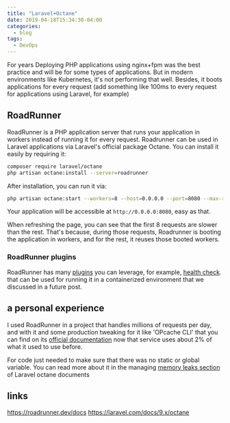 ```yaml
---
title: "Laravel+Octane"
date: 2019-04-18T15:34:30-04:00
categories:
  - blog
tags:
  - DevOps
---
```

For years Deploying PHP applications using nginx+fpm was the best practice and will be for some types of applications. But in modern environments like Kubernetes, it's not performing that well. Besides, it boots applications for every request (add something like 100ms to every request for applications using Laravel, for example)

## RoadRunner

RoadRunner is a PHP application server that runs your application in workers instead of running it for every request.
Roadrunner can be used in Laravel applications via Laravel's official package Octane. You can install it easily by requiring it:

```bash
composer require laravel/octane
php artisan octane:install --server=roadrunner
```

After installation, you can run it via:

```bash
php artisan octane:start --workers=8 --host=0.0.0.0 --port=8080 --max-requests=5000
```

Your application will be accessible at `http://0.0.0.0:8080`, easy as that.

When refreshing the page, you can see that the first 8 requests are slower than the rest. That's because, during those requests, Roadrunner is booting the application in workers, and for the rest, it reuses those booted workers.

### RoadRunner plugins

RoadRunner has many [plugins](https://roadrunner.dev/docs/plugins-intro/2.x/en) you can leverage, for example, [health check](https://roadrunner.dev/docs/plugins-status/2.x/en). that can be used for running it in a containerized environment that we discussed in a future post.

## a personal experience

I used RoadRunner in a project that handles millions of requests per day, and with it and some production tweaking for it like 'OPcache CLI'  that you can find on its [official documentation](https://roadrunner.dev/docs/app-server-production/2.x/en) now that service uses about 2% of what it used to use before.

For code just needed to make sure that there was no static or global variable. You can read more about it in the managing [memory leaks section](https://laravel.com/docs/9.x/octane#managing-memory-leaks) of Laravel octane documents

## links

<https://roadrunner.dev/docs>
<https://laravel.com/docs/9.x/octane>

